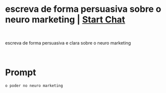 

# escreva de forma persuasiva sobre o neuro marketing | [Start Chat](https://gptcall.net/chat.html?data=%7B%22contact%22%3A%7B%22id%22%3A%226a36097f-4b20-4964-8c8a-4c18c78500f3%22%2C%22flow%22%3Atrue%7D%7D)
<p><br></p><p>escreva de forma persuasiva e clara sobre o neuro marketing</p><p><br></p>

# Prompt

```
o poder no neuro marketing
```





